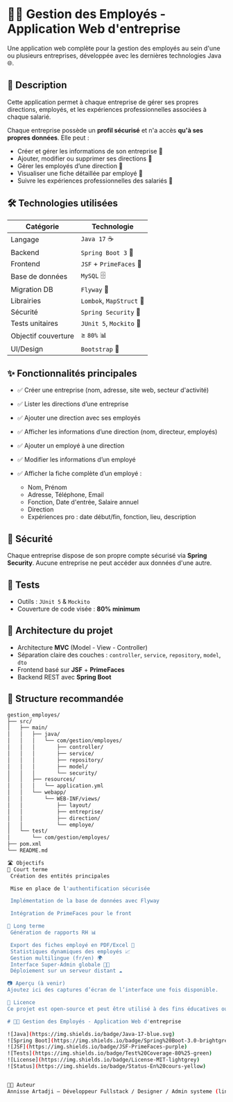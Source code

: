 # 🧑‍💼 Gestion des Employés - Application Web d'entreprise

Une application web complète pour la gestion des employés au sein d'une ou plusieurs entreprises, développée avec les dernières technologies Java 🌐.

## 📌 Description

Cette application permet à chaque entreprise de gérer ses propres directions, employés, et les expériences professionnelles associées à chaque salarié.

Chaque entreprise possède un **profil sécurisé** et n'a accès **qu'à ses propres données**. Elle peut :

- Créer et gérer les informations de son entreprise 🏢 
- Ajouter, modifier ou supprimer ses directions 📂 
- Gérer les employés d’une direction 👥
- Visualiser une fiche détaillée par employé 📄
- Suivre les expériences professionnelles des salariés 🧳

## 🛠️ Technologies utilisées

| Catégorie              | Technologie              |
|------------------------|--------------------------|
| Langage                | `Java 17` ☕             |
| Backend                | `Spring Boot 3` 🚀       |
| Frontend               | `JSF` + `PrimeFaces` 🎨  |
| Base de données        | `MySQL` 🗄️              |
| Migration DB           | `Flyway` 🔄             |
| Librairies             | `Lombok`, `MapStruct` 🧰 |
| Sécurité               | `Spring Security` 🔐     |
| Tests unitaires        | `JUnit 5`, `Mockito` 🧪   |
| Objectif couverture    | ≥ `80%` 📊               |
| UI/Design              | `Bootstrap` 💅           |

## ✨ Fonctionnalités principales

- ✅ Créer une entreprise (nom, adresse, site web, secteur d'activité)
- ✅ Lister les directions d’une entreprise
- ✅ Ajouter une direction avec ses employés  
- ✅ Afficher les informations d’une direction (nom, directeur, employés)
- ✅ Ajouter un employé à une direction
- ✅ Modifier les informations d’un employé
- ✅ Afficher la fiche complète d’un employé :
  
  - Nom, Prénom
  - Adresse, Téléphone, Email
  - Fonction, Date d'entrée, Salaire annuel
  - Direction
  - Expériences pro : date début/fin, fonction, lieu, description

## 🔐 Sécurité

Chaque entreprise dispose de son propre compte sécurisé via **Spring Security**. Aucune entreprise ne peut accéder aux données d'une autre.

## 🧪 Tests

- Outils : `JUnit 5` & `Mockito`
- Couverture de code visée : **80% minimum**

## 🧱 Architecture du projet

- Architecture **MVC** (Model - View - Controller)
- Séparation claire des couches : `controller`, `service`, `repository`, `model`, `dto`
- Frontend basé sur **JSF** + **PrimeFaces**
- Backend REST avec **Spring Boot**

## 📁 Structure recommandée

```bash
gestion_employes/
├── src/
│   ├── main/
│   │   ├── java/
│   │   │   └── com/gestion/employes/
│   │   │       ├── controller/
│   │   │       ├── service/
│   │   │       ├── repository/
│   │   │       ├── model/
│   │   │       └── security/
│   │   ├── resources/
│   │   │   └── application.yml
│   │   └── webapp/
│   │       └── WEB-INF/views/
│   │           ├── layout/
│   │           ├── entreprise/
│   │           ├── direction/
│   │           └── employe/
│   └── test/
│       └── com/gestion/employes/
├── pom.xml
└── README.md

🛣️ Objectifs
📆 Court terme
 Création des entités principales

 Mise en place de l'authentification sécurisée

 Implémentation de la base de données avec Flyway

 Intégration de PrimeFaces pour le front

🚀 Long terme
 Génération de rapports RH 📊

 Export des fiches employé en PDF/Excel 📄
 Statistiques dynamiques des employés 📈
 Gestion multilingue (fr/en) 🌍
 Interface Super-Admin globale 🧑‍💼
 Déploiement sur un serveur distant ☁️

📷 Aperçu (à venir)
Ajoutez ici des captures d’écran de l’interface une fois disponible.

📜 Licence
Ce projet est open-source et peut être utilisé à des fins éducatives ou professionnelles.

# 🧑‍💼 Gestion des Employés - Application Web d'entreprise

![Java](https://img.shields.io/badge/Java-17-blue.svg)
![Spring Boot](https://img.shields.io/badge/Spring%20Boot-3.0-brightgreen)
![JSF](https://img.shields.io/badge/JSF-PrimeFaces-purple)
![Tests](https://img.shields.io/badge/Test%20Coverage-80%25-green)
![License](https://img.shields.io/badge/License-MIT-lightgrey)
![Status](https://img.shields.io/badge/Status-En%20cours-yellow)


👨‍💻 Auteur
Annisse Artadji – Développeur Fullstack / Designer / Admin systeme (linux et windows)


